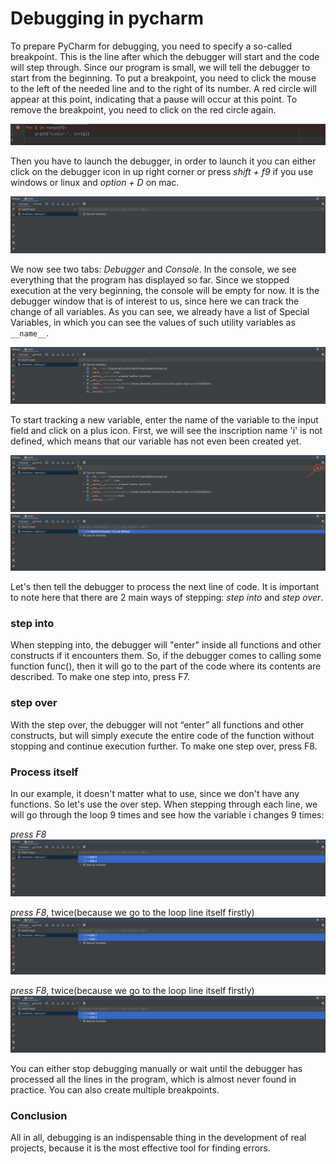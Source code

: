 # Debugging in pycharm

To prepare PyCharm for debugging, you need to specify a so-called breakpoint. This is the line after which the debugger
will start and the code will step through. Since our program is small, we will tell the debugger to start from the
beginning. To put a breakpoint, you need to click the mouse to the left of the needed line and to the right of its
number. A red circle will appear at this point, indicating that a pause will occur at this point. To remove the
breakpoint, you need to click on the red circle again.

![](images/debugging_break_point.png)

Then you have to launch the debugger, in order to launch it you can either click on the debugger icon in up right corner
or press *shift + f9* if you use windows or linux and *option + D* on mac.

![](images/debugging_console.png)

We now see two tabs: *Debugger* and *Console*. In the console, we see everything that the program has displayed so far.
Since we stopped execution at the very beginning, the console will be empty for now. It is the debugger window that is
of interest to us, since here we can track the change of all variables. As you can see, we already have a list of
Special Variables, in which you can see the values of such utility variables as `__name__`.

![](images/debugging_special_variables.png)

To start tracking a new variable, enter the name of the variable to the input field and click on a plus icon. First, we
will see the inscription name 'i' is not defined, which means that our variable has not even been created yet.

![](images/dubugging_add_variable.png)
![](images/debugging_name_not_defined.png)

Let's then tell the debugger to process the next line of code. It is important to note here that there are 2 main
ways of stepping: *step into* and *step over*.

### step into

When stepping into, the debugger will "enter" inside all functions and other constructs if it encounters them. So, if
the debugger comes to calling some function func(), then it will go to the part of the code where its contents are
described. To make one step into, press F7.

### step over

With the step over, the debugger will not “enter” all functions and other constructs, but will simply execute the
entire code of the function without stopping and continue execution further. To make one step over, press F8.

### Process itself

In our example, it doesn't matter what to use, since we don't have any functions. So let's use the over step.
When stepping through each line, we will go through the loop 9 times and see how the variable i changes 9
times:
<br/>

*press F8*
![](images/debugging_step_0.png)

*press F8*, twice(because we go to the loop line itself firstly)
![](images/debugging_step_1.png)

*press F8*, twice(because we go to the loop line itself firstly)
![](images/debugging_step_2.png)

You can either stop debugging manually or wait until the debugger has processed all the lines in the program, which is
almost never found in practice. You can also create multiple breakpoints.

### Conclusion

All in all, debugging is an indispensable thing in the development of real projects, because it is the most effective
tool for finding errors.
